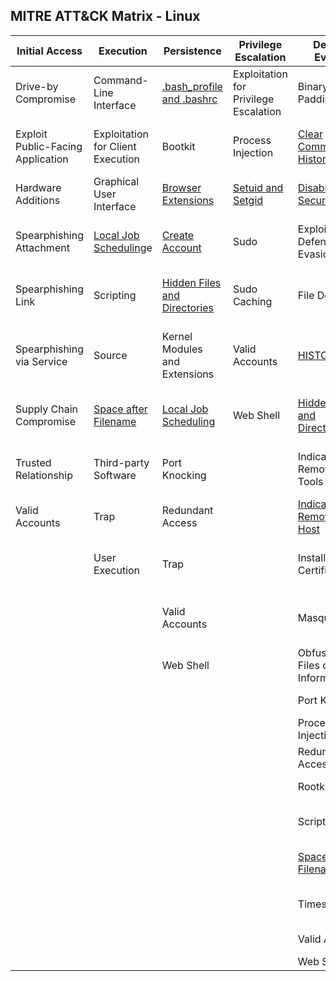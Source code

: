 ## MITRE ATT&CK Matrix - Linux

| Initial Access	| Execution	| Persistence	| Privilege Escalation	| Defense Evasion	| Credential Access	| Discovery	| Lateral Movement	| Collection	| Exfiltration	| Command and Control|
|-------------------------------------------------------|----------------------------------------|-----------------------------------------|----------------------------------------|----------------------------------------|-------------------------------------|------------------------------------|--------------------------------|--------------------------------|-----------------------------------------------|-----------------------------------------|
| Drive-by Compromise	| Command-Line Interface	| [.bash_profile and .bashrc](Persistence/bash_profile_and_bashrc.md)	| Exploitation for Privilege Escalation	| Binary Padding	| [Bash History](Credential_Access/Bash_History.md) 	| [Account Discovery](Discovery/Account_Discovery.md) 	| Application Deployment Software	| Audio Capture	| Automated Exfiltration	| Commonly Used Port| 
| Exploit Public-Facing Application	| Exploitation for Client Execution	| Bootkit	| Process Injection	| [Clear Command History](Defense_Evasion/Clear_Command_History.md)	| Brute Force	| Browser Bookmark Discovery | Exploitation of Remote Services	| Automated Collection	| Data Compressed	| Communication Through Removable Media| 
| Hardware Additions	| Graphical User Interface	| [Browser Extensions](Persistence/Browser_Extensions.md)  	| [Setuid and Setgid](Privilege_Escalation/Setuid_and_Setgid.md) 	|[Disabling Security Tools](Defense_Evasion/Disabling_Security_Tools.md)	| [Credentials in Files](Credential_Access/Credentials_in_Files.md)  	| [File and Directory Discovery](Discovery/File_and_Directory_Discovery.md)	| Remote File Copy	| Clipboard Data	| Data Encrypted	| Connection Proxy| 
| Spearphishing Attachment	| [Local Job Scheduling](Persistence/Local_Job_Scheduling.md)e	| [Create Account](Persistence/Create_Account.md)	| Sudo	| Exploitation for Defense Evasion	| Exploitation for Credential Access	| [Network Service Scanning](Discovery/Network_Service_Scanning.md)	|  Remote Services	| Data Staged	 | Data Transfer Size Limits	| [Custom Command and Control Protocol](Command_and_Control/Custom_Command_and_Control_Protocol.md)l| 
| Spearphishing Link	| Scripting	| [Hidden Files and Directories](Defense_Evasion/Hidden_Files_and_Directories)	| Sudo Caching	| File Deletion	| Input Capture	|  Password Policy Discovery	| SSH Hijacking	| Data from Information Repositories	| [Exfiltration Over Alternative Protocol](Exfiltration/Exfiltration_Over_Alternative_Protocol.md) 	| Custom Cryptographic Protocol| 
| Spearphishing via Service	| 	Source	| Kernel Modules and Extensions	| Valid Accounts	|  [HISTCONTROL](Defense_Evasion/HISTCONTROL.md) |  Network Sniffing 	| [Permission Groups Discovery](Discovery/Permissions_Groups_Discovery.md)	| Third-party Software	| Data from Local System	| Exfiltration Over Command and Control Channel	| Data Encoding| 
| Supply Chain Compromise	| [Space after Filename](Execution/Space_After_Filename.md)	| [Local Job Scheduling](Persistence/Local_Job_Scheduling.md)	| Web Shell	| [Hidden Files and Directories](Defense_Evasion/Hidden_Files_and_Directories) 	| Private Keys	| [Process Discovery](Discovery/Process_Discovery.md)	| 		| 	Data from Network Shared Drive	| Exfiltration Over Other Network Medium	| Data Obfuscation| 
| Trusted Relationship	| Third-party Software	| Port Knocking	|  	| Indicator Removal from Tools 	| Two-Factor Authentication Interception	|[Remote System Discovery](Discovery/Remote_System_Discovery.md) 	| 			| Data from Removable Media	| Exfiltration Over Physical Medium	| Domain Fronting| 
| Valid Accounts	| Trap	| Redundant Access 	| 		| [Indicator Removal on Host](Defense_Evasion/Indicator_Removal_On_Host.md) | 			|[System Information Discovery](Discovery/System_Information_Discovery.md)	| 		| Input Capture | Scheduled Transfer | Fallback Channels| 
| 		| User Execution	| Trap	| 		| Install Root Certificate	| [System Network Configuration Discovery](Discovery/System_Network_Configuration_Discovery.md) | 		| Screen Capture |  	| Multi-Stage Channels|
| 		| 		| Valid Accounts |  	| Masquerading | 		| System Network Connection Discovery | 		| 		| 		|  Multi-hop Proxy|
| 		| 		| Web Shell	| 			| Obfuscated Files or Information | 		|  System Owner/User Discovery | 		| 		| 		|  Multiband Communication | 
| 		| 		| 			| 			| Port Knocking	| 				| 			| 			| 			| 			| Multilayer Encryption|
| 		| 		| 			| 			| Process Injection	| 				| 			| 			| 			| 			| 	Port Knocking|
| 		| 		| 			| 			| Redundant Access	| 				| 			| 			| 			| 			| Remote Access Tools|
| 		| 		| 			| 			| Rootkit	| 				| 			| 			| 			| 			| Remote File Copy |
| 		| 		| 			| 			| Scripting	| 				| 			| 			| 			| 			| Standard Application Layer Protocol|
| 		| 		| 			| 			|[Space after Filename](Execution/Space_After_Filename.md)	| 				| 			| 			| 			| 			| Standard Cryptographic Protocol|
| 		| 		| 			| 			| Timestomp	| 				| 			| 			| 			| 			| Standard Non-Application Layer Protocol
| 		| 		| 			| 			| Valid Account	| 				| 			| 			| 			| 			| Uncommonly Used Port|
| 		| 		| 			| 			| Web Service	| 				| 			| 			| 			| 			| Web Service|
